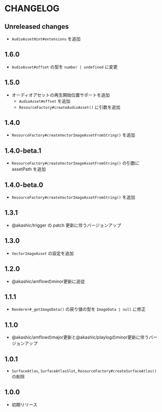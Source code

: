 # CHANGELOG

## Unreleased changes
* `AudioAssetHint#extensions` を追加

## 1.6.0
* `AudioAsset#offset` の型を `number | undefined` に変更

## 1.5.0
* オーディオアセットの再生開始位置サポートを追加
  * `AudioAsset#offset` を追加
  * `ResourceFactory#createAudioAsset()` に引数を追加

## 1.4.0
* `ResourceFactory#createVectorImageAssetFromString()` を追加

## 1.4.0-beta.1
* `ResourceFactory#createVectorImageAssetFromString()` の引数に assetPath を追加

## 1.4.0-beta.0
* `ResourceFactory#createVectorImageAssetFromString()` を追加

## 1.3.1
* @akashic/trigger の patch 更新に伴うバージョンアップ

## 1.3.0
* `VectorImageAsset` の設定を追加

## 1.2.0
* @akashic/amflowのminor更新に追従

## 1.1.1
* `Renderer#_getImageData()` の戻り値の型を `ImageData | null` に修正

## 1.1.0
* @akashic/amflowのmajor更新と@akashic/playlogのminor更新に伴うバージョンアップ

## 1.0.1
* `SurfaceAtlas`, `SurfaceAtlasSlot`, `ResourceFactory#createSurfaceAtlas()` の削除

## 1.0.0
* 初期リリース
